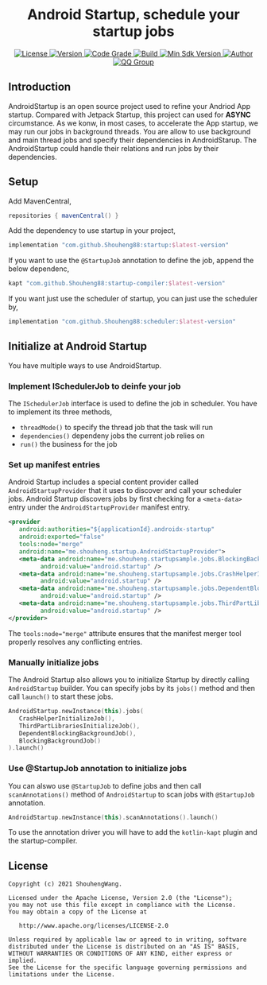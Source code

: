 <h1 align="center">
  Android Startup, schedule your startup jobs
</h1>

<p align="center">
  <a href="http://www.apache.org/licenses/LICENSE-2.0">
    <img src="https://img.shields.io/hexpm/l/plug.svg" alt="License" />
  </a>
  <a href="https://bintray.com/beta/#/easymark/Android/vmlib-core?tab=overview">
    <img src="https://img.shields.io/maven-metadata/v/https/s01.oss.sonatype.org/service/local/repo_groups/public/content/com/github/Shouheng88/startup/maven-metadata.xml.svg" alt="Version" />
  </a>
  <a href="https://www.codacy.com/gh/Shouheng88/AndroidStartup/dashboard?utm_source=github.com&amp;utm_medium=referral&amp;utm_content=Shouheng88/AndroidStartup&amp;utm_campaign=Badge_Grade">
    <img src="https://app.codacy.com/project/badge/Grade/99d198d3eb2446bd864946f35c13bcaa" alt="Code Grade"/>
  </a>
  <a href="https://travis-ci.org/Shouheng88/AndroidStartup">
    <img src="https://travis-ci.org/Shouheng88/AndroidStartup.svg?branch=master" alt="Build"/>
  </a>
    <a href="https://developer.android.com/about/versions/android-4.2.html">
    <img src="https://img.shields.io/badge/API-17%2B-blue.svg?style=flat-square" alt="Min Sdk Version" />
  </a>
   <a href="https://github.com/Shouheng88">
    <img src="https://img.shields.io/badge/Author-Shouheng-orange.svg?style=flat-square" alt="Author" />
  </a>
  <a target="_blank" href="https://shang.qq.com/wpa/qunwpa?idkey=2711a5fa2e3ecfbaae34bd2cf2c98a5b25dd7d5cc56a3928abee84ae7a984253">
    <img src="https://img.shields.io/badge/QQ%E7%BE%A4-1018235573-orange.svg?style=flat-square" alt="QQ Group" />
  </a>
</P>

## Introduction

AndroidStartup is an open source project used to refine your Andriod App startup. Compared with Jetpack Startup, this project can used for **ASYNC** circumstance. As we konw, in most cases, to accelerate the App startup, we may run our jobs in background threads. You are allow to use background and main thread jobs and specify their dependencies in AndroidStarup. The AndroidStartup could handle their relations and run jobs by their dependencies.

## Setup

Add MavenCentral,

```groovy
repositories { mavenCentral() }
```

Add the dependency to use startup in your project,

```groovy
implementation "com.github.Shouheng88:startup:$latest-version"
```

If you want to use the `@StartupJob` annotation to define the job, append the below dependenc,

```groovy
kapt "com.github.Shouheng88:startup-compiler:$latest-version"
```

If you want just use the scheduler of startup, you can just use the scheduler by,

```groovy
implementation "com.github.Shouheng88:scheduler:$latest-version"
```

## Initialize at Android Startup

You have multiple ways to use AndroidStartup.

### Implement ISchedulerJob to deinfe your job

The `ISchedulerJob` interface is used to define the job in scheduler. You have to implement its three methods,

- `threadMode()` to specify the thread job that the task will run
- `dependencies()` dependeny jobs the current job relies on
- `run()` the business for the job

### Set up manifest entries

Android Startup includes a special content provider called `AndroidStartupProvider` that it uses to discover and call your scheduler jobs. Android Startup discovers jobs by first checking for a `<meta-data>` entry under the `AndroidStartupProvider` manifest entry. 

```xml
<provider
   android:authorities="${applicationId}.androidx-startup"
   android:exported="false"
   tools:node="merge"
   android:name="me.shouheng.startup.AndroidStartupProvider">
   <meta-data android:name="me.shouheng.startupsample.jobs.BlockingBackgroundJob"
         android:value="android.startup" />
   <meta-data android:name="me.shouheng.startupsample.jobs.CrashHelperInitializeJob"
         android:value="android.startup" />
   <meta-data android:name="me.shouheng.startupsample.jobs.DependentBlockingBackgroundJob"
         android:value="android.startup" />
   <meta-data android:name="me.shouheng.startupsample.jobs.ThirdPartLibrariesInitializeJob"
         android:value="android.startup" />
</provider>
```

The `tools:node="merge"` attribute ensures that the manifest merger tool properly resolves any conflicting entries.

### Manually initialize jobs

The Android Startup also allows you to initialize Startup by directly calling `AndroidStartup` builder. You can specify jobs by its `jobs()` method and then call `launch()` to start these jobs.

```kotlin
AndroidStartup.newInstance(this).jobs(
   CrashHelperInitializeJob(),
   ThirdPartLibrariesInitializeJob(),
   DependentBlockingBackgroundJob(),
   BlockingBackgroundJob()
).launch()
```

### Use @StartupJob annotation to initialize jobs

You can alswo use `@StartupJob` to define jobs and then call `scanAnnotations()` method of `AndroidStartup` to scan jobs with `@StartupJob` annotation.

```kotlin
AndroidStartup.newInstance(this).scanAnnotations().launch()
```

To use the annotation driver you will have to add the `kotlin-kapt` plugin and the startup-compiler.

## License

```
Copyright (c) 2021 ShouhengWang.

Licensed under the Apache License, Version 2.0 (the "License");
you may not use this file except in compliance with the License.
You may obtain a copy of the License at

   http://www.apache.org/licenses/LICENSE-2.0

Unless required by applicable law or agreed to in writing, software
distributed under the License is distributed on an "AS IS" BASIS,
WITHOUT WARRANTIES OR CONDITIONS OF ANY KIND, either express or implied.
See the License for the specific language governing permissions and
limitations under the License.
```

